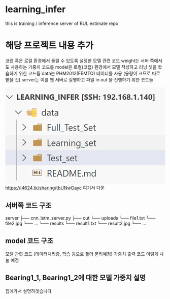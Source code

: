 # learning_infer
this is training / inference server of RUL estimate repo
# 해당 프로젝트 내용 추가 

코랩 혹은 로컬 환경에서 돌릴 수 있도록 설정한 모델 관련 코드 
weight는 서버 쪽에서도 사용하는 가중치 코드를 
model은 로컬(코랩) 환경에서 모델 작성하고 러닝 셋을 학습하기 위한 코드들 
data는 PHM2012(FEMTO) 데이터를 사용 (용량이 크므로 따로 받을 것)
server는 이를 웹 서버로 실행하고 파일 in out 을 진행하기 위한 코드들 

![데이터 안에 넣는 구조](image.png)
https://i4624.tk/sharing/tbUNwOayc 
여기서 다운 

## 서버쪽 코드 구조 

server
├── cnn_lstm_server.py
├── out
└── uploads
    └── file1.txt
    └── file2.jpg
    └── ...
└── results
    └── result1.txt
    └── result2.jpg
    └── ...

## model 코드 구조 

모델 관련 코드 (데이터처리랑, 학습 등으로 폴더 분리예정) 
가중치 출력 코드 
이렇게 나눌 예정 

## Bearing1_1, Bearing1_2에 대한 모델 가중치 설명
집에가서 설명하겟습니다
